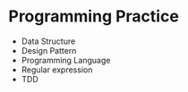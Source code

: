# Programming Practice

- Data Structure
- Design Pattern
- Programming Language
- Regular expression
- TDD
